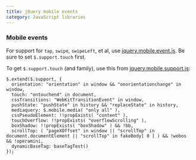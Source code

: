 ```yaml
---
title: jQuery mobile events
category: JavaScript libraries
---
```


### Mobile events

For support for `tap`, `swipe`, `swipeLeft`, et al, use 
[jquery.mobile.event.js][m]. Be sure to set `$.support.touch` first.

To get `$.support.touch` (and family), use this from 
[jquery.mobile.support.js][s]:

    $.extend($.support, {
      orientation: "orientation" in window && "onorientationchange" in window,
      touch: "ontouchend" in document,
      cssTransitions: "WebKitTransitionEvent" in window,
      pushState: "pushState" in history && "replaceState" in history,
      mediaquery: $.mobile.media( "only all" ),
      cssPseudoElement: !!propExists( "content" ),
      touchOverflow: !!propExists( "overflowScrolling" ),
      boxShadow: !!propExists( "boxShadow" ) && !bb,
      scrollTop: ( "pageXOffset" in window || "scrollTop" in document.documentElement || "scrollTop" in fakeBody[ 0 ] ) && !webos && !operamini,
      dynamicBaseTag: baseTagTest()
    });

[m]:https://github.com/jquery/jquery-mobile/blob/master/js/jquery.mobile.event.js
[s]:https://github.com/jquery/jquery-mobile/blob/master/js/jquery.mobile.support.js
